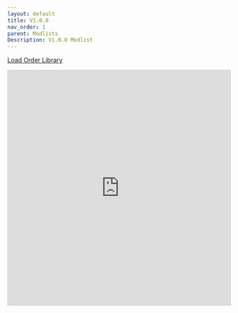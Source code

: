 ```yaml
---
layout: default
title: V1.0.0
nav_order: 1
parent: Modlists
Description: V1.0.0 Modlist
---
```


[Load Order Library](https://loadorderlibrary.com/lists/wildlander-ultra-profile)


<iframe class="airtable-embed" src="https://airtable.com/embed/shroyrFf9VbFrZ7E5?backgroundColor=yellow&viewControls=on" frameborder="0" onmousewheel="" width="100%" height="533" style="background: transparent; border: 1px solid #ccc;"></iframe>
